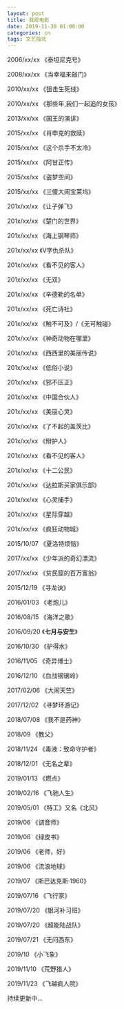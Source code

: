 ```yaml
---
layout: post
title: 我观电影
date: 2019-11-30 01:00:00
categories: cn
tags: 文艺指北
--- 
```


2006/xx/xx  《泰坦尼克号》

2008/xx/xx  《当幸福来敲门》

2010/xx/xx  《狙击生死线》

2010/xx/xx  《那些年,我们一起追的女孩》

2013/xx/xx  《国王的演讲》

2015/xx/xx  《肖申克的救赎》

2015/xx/xx  《这个杀手不太冷》

2015/xx/xx  《阿甘正传》

2015/xx/xx  《盗梦空间》

2015/xx/xx  《三傻大闹宝莱坞》

201x/xx/xx  《让子弹飞》

201x/xx/xx  《楚门的世界》

201x/xx/xx  《海上钢琴师》

201x/xx/xx  《V字仇杀队》

201x/xx/xx  《看不见的客人》

201x/xx/xx  《无双》

201x/xx/xx  《辛德勒的名单》

201x/xx/xx  《死亡诗社》

201x/xx/xx  《触不可及》/《无可触碰》

201x/xx/xx  《神奇动物在哪里》

201x/xx/xx  《西西里的美丽传说》

201x/xx/xx  《低俗小说》

201x/xx/xx  《邪不压正》

201x/xx/xx  《中国合伙人》

201x/xx/xx  《美丽心灵》

201x/xx/xx  《了不起的盖茨比》

201x/xx/xx  《辩护人》

201x/xx/xx  《看不见的客人》

201x/xx/xx  《十二公民》

201x/xx/xx  《达拉斯买家俱乐部》

201x/xx/xx  《心灵捕手》

201x/xx/xx  《星际穿越》

201x/xx/xx  《疯狂动物城》

2015/10/07  《夏洛特烦恼》

2017/xx/xx  《少年派的奇幻漂流》

2017/xx/xx  《贫民窟的百万富翁》

2015/12/19  《寻龙诀》

2016/01/03  《老炮儿》

2016/08/15  《海洋之歌》

2016/09/20  《**七月与安生**》

2016/10/30  《驴得水》

2016/11/05  《奇异博士》

2016/12/10  《血战钢锯岭》

2017/02/06  《大闹天竺》

2017/12/02  《寻梦环游记》

2018/07/08  《我不是药神》

2018/09     《教父》

2018/11/24  《毒液：致命守护者》

2018/12/01  《无名之辈》

2019/01/13  《燃点》

2019/02/16  《飞驰人生》

2019/05/01  《特工》又名《北风》

2019/06     《调音师》

2019/06     《绿皮书》

2019/06     《老师，好》

2019/06     《流浪地球》

2019/07     《斯巴达克斯·1960》

2019/07/16  《飞行家》

2019/07/20  《银河补习班》

2019/07/20  《超能陆战队》

2019/07/21  《无问西东》

2019/10     《小飞象》

2019/11/10  《荒野猎人》

2019/11/23  《飞越疯人院》


持续更新中...